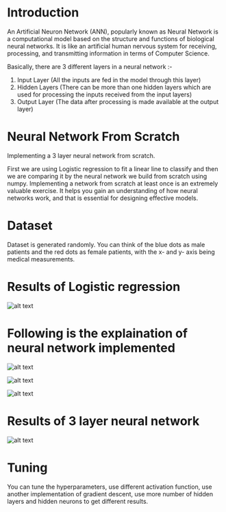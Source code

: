 # Introduction
An Artificial Neuron Network (ANN), popularly known as Neural Network is a computational model based on the structure and functions of biological neural networks. It is like an artificial human nervous system for receiving, processing, and transmitting information in terms of Computer Science.

Basically, there are 3 different layers in a neural network :-

1. Input Layer (All the inputs are fed in the model through this layer)
2. Hidden Layers (There can be more than one hidden layers which are used for processing the inputs received from the input layers)
3. Output Layer (The data after processing is made available at the output layer)

# Neural Network From Scratch
Implementing a 3 layer neural network from scratch.

First we are using Logistic regression to fit a linear line to classify and then we are comparing it by the neural network we build from scratch using numpy. Implementing a network from scratch at least once is an extremely valuable exercise. It helps you gain an understanding of how neural networks work, and that is essential for designing effective models.

# Dataset
Dataset is generated randomly.
You can think of the blue dots as male patients and the red dots as female patients, with the x- and y- axis being medical measurements.

# Results of Logistic regression
![alt text](https://github.com/samyak74/NeuralNetworkFromScratch/blob/master/Screenshot%20(4).png)

# Following is the explaination of neural network implemented
   ![alt text](https://github.com/samyak74/NeuralNetworkFromScratch/blob/master/1.jpeg)
   
   ![alt text](https://github.com/samyak74/NeuralNetworkFromScratch/blob/master/2.jpeg)

   ![alt text](https://github.com/samyak74/NeuralNetworkFromScratch/blob/master/3.jpeg)

# Results of 3 layer neural network
![alt text](https://github.com/samyak74/NeuralNetworkFromScratch/blob/master/Screenshot%20(2).png)

# Tuning 
You can tune the hyperparameters, use different activation function, use another implementation of gradient descent, use more number of hidden layers and hidden neurons to get different results.
